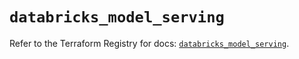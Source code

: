 # `databricks_model_serving`

Refer to the Terraform Registry for docs: [`databricks_model_serving`](https://registry.terraform.io/providers/databricks/databricks/1.85.0/docs/resources/model_serving).
